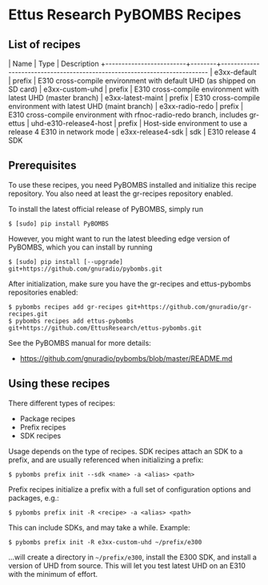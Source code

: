 # Ettus Research PyBOMBS Recipes

## List of recipes

| Name                    | Type   | Description
+-------------------------+--------+--------------------------------------------------------------------------
| e3xx-default            | prefix | E310 cross-compile environment with default UHD (as shipped on SD card)
| e3xx-custom-uhd         | prefix | E310 cross-compile environment with latest UHD (master branch)
| e3xx-latest-maint       | prefix | E310 cross-compile environment with latest UHD (maint branch)
| e3xx-radio-redo         | prefix | E310 cross-compile environment with rfnoc-radio-redo branch, includes gr-ettus
| uhd-e310-release4-host  | prefix | Host-side environment to use a release 4 E310 in network mode
| e3xx-release4-sdk       | sdk    | E310 release 4 SDK

## Prerequisites

To use these recipes, you need PyBOMBS installed and initialize this recipe
repository. You also need at least the gr-recipes repository enabled.

To install the latest official release of PyBOMBS, simply run

    $ [sudo] pip install PyBOMBS

However, you might want to run the latest bleeding edge version of PyBOMBS,
which you can install by running

    $ [sudo] pip install [--upgrade] git+https://github.com/gnuradio/pybombs.git

After initialization, make sure you have the gr-recipes and ettus-pybombs
repositories enabled:

    $ pybombs recipes add gr-recipes git+https://github.com/gnuradio/gr-recipes.git
    $ pybombs recipes add ettus-pybombs git+https://github.com/EttusResearch/ettus-pybombs.git

See the PyBOMBS manual for more details:
- https://github.com/gnuradio/pybombs/blob/master/README.md

## Using these recipes

There different types of recipes:

- Package recipes
- Prefix recipes
- SDK recipes

Usage depends on the type of recipes. SDK recipes attach an SDK to a prefix,
and are usually referenced when initializing a prefix:

    $ pybombs prefix init --sdk <name> -a <alias> <path>

Prefix recipes initialize a prefix with a full set of configuration options
and packages, e.g.:

    $ pybombs prefix init -R <recipe> -a <alias> <path>

This can include SDKs, and may take a while. Example:

    $ pybombs prefix init -R e3xx-custom-uhd ~/prefix/e300

...will create a directory in `~/prefix/e300`, install the E300 SDK, and install
a version of UHD from source. This will let you test latest UHD on an E310 with
the minimum of effort.

